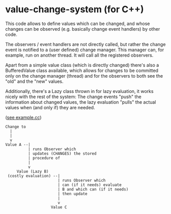 # value-change-system (for C++)

This code allows to define values which can be changed, and whose
changes can be observed (e.g. basically change event handlers) by
other code.

The observers / event handlers are not directly called, but rather
the change event is notified to a (user defined) change manager.
This manager can, for example, run on another thread. It will call
all the registered observers.

Apart from a simple value class (which is directly changed) there's
also a BufferedValue class available, which allows for changes to be
committed only on the change manager (thread) and for the observers to
both see the "old" and the "new" values.

Additionally, there's a Lazy class thrown in for lazy evaluation,
it works nicely with the rest of the system: The change events "push"
the information about changed values, the lazy evaluation "pulls"
the actual values when (and only if) they are needed.

([see example.cc](./example.cc))

~~~
Change to
  |
  |
  v
Value A --|
          | runs Observer which 
          | updates (CHANGES) the stored 
          | procedure of
          |
          v
     Value (Lazy B)
 (costly evaluation) --|
                       | runs Observer which 
                       | can (if it needs) evaluate
                       | B and which can (if it needs)
                       | then update
                       |
                       v
                    Value C
~~~

